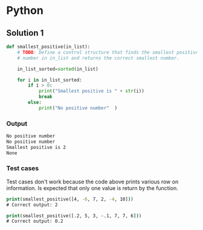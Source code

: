 # Python



## Solution 1

```python
def smallest_positive(in_list):
    # TODO: Define a control structure that finds the smallest positive
    # number in in_list and returns the correct smallest number.

    in_list_sorted=sorted(in_list)

    for i in in_list_sorted:
        if i > 0:
            print("Smallest positive is " + str(i))
            break
        else:
            print("No positive number"  )
```

### Output

```cmd
No positive number
No positive number
Smallest positive is 2
None
```

### Test cases

Test cases don't work because the code above prints various row on information. Is expected that only one value is return by the function.

```cmd
print(smallest_positive([4, -6, 7, 2, -4, 10]))
# Correct output: 2

print(smallest_positive([.2, 5, 3, -.1, 7, 7, 6]))
# Correct output: 0.2
```

